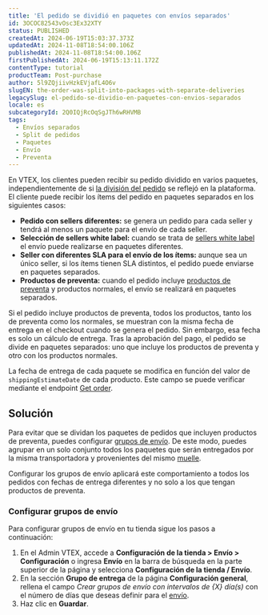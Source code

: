 ```yaml
---
title: 'El pedido se dividió en paquetes con envíos separados'
id: 3OCOC82543vOsc3Ex32XTY
status: PUBLISHED
createdAt: 2024-06-19T15:03:37.373Z
updatedAt: 2024-11-08T18:54:00.106Z
publishedAt: 2024-11-08T18:54:00.106Z
firstPublishedAt: 2024-06-19T15:13:11.172Z
contentType: tutorial
productTeam: Post-purchase
author: 5l9ZQjiivHzkEVjafL4O6v
slugEN: the-order-was-split-into-packages-with-separate-deliveries
legacySlug: el-pedido-se-dividio-en-paquetes-con-envios-separados
locale: es
subcategoryId: 2Q0IQjRcOqSgJTh6wRHVMB
tags:
  - Envíos separados
  - Split de pedidos
  - Paquetes
  - Envío
  - Preventa
---
```


En VTEX, los clientes pueden recibir su pedido dividido en varios paquetes, independientemente de si [la división del pedido](https://help.vtex.com/es/tutorial/divisao-de-pedidos-e-divisao-de-entregas--jQvzA6QgSd51e2p6bthoV) se reflejó en la plataforma. El cliente puede recibir los ítems del pedido en paquetes separados en los siguientes casos:

* **Pedido con sellers diferentes:** se genera un pedido para cada seller y tendrá al menos un paquete para el envío de cada seller.
* **Selección de sellers white label:** cuando se trata de [sellers white label](https://help.vtex.com/es/tutorial/selecao-de-sellers-white-label--3MemNQ4pKkWCpMdzI27AHa) el envío puede realizarse en paquetes diferentes.
* **Seller con diferentes SLA para el envío de los ítems:** aunque sea un único seller, si los ítems tienen SLA distintos, el pedido puede enviarse en paquetes separados.
* **Productos de preventa:** cuando el pedido incluye [productos de preventa](https://help.vtex.com/es/tutorial/cadastrar-um-produto-para-pre-venda--4o6cUJ4gIg0MQWW8WfN34K) y productos normales, el envío se realizará en paquetes separados.

Si el pedido incluye productos de preventa, todos los productos, tanto los de preventa como los normales, se muestran con la misma fecha de entrega en el checkout cuando se genera el pedido. Sin embargo, esa fecha es solo un cálculo de entrega. Tras la aprobación del pago, el pedido se divide en paquetes separados: uno que incluye los productos de preventa y otro con los productos normales.

La fecha de entrega de cada paquete se modifica en función del valor de `shippingEstimateDate` de cada producto. Este campo se puede verificar mediante el endpoint [Get order](https://developers.vtex.com/docs/api-reference/orders-api#get-/api/oms/pvt/orders/-orderId-).

## Solución

Para evitar que se dividan los paquetes de pedidos que incluyen productos de preventa, puedes configurar [grupos de envío](https://help.vtex.com/es/tutorial/como-funciona-a-remessa). De este modo, puedes agrupar en un solo conjunto todos los paquetes que serán entregados por la misma transportadora y provenientes del mismo [muelle](https://help.vtex.com/es/tutorial/doca--5DY8xHEjOLYDVL41Urd5qj).

<div class="alert alert-danger">
Configurar los grupos de envío aplicará este comportamiento a todos los pedidos con fechas de entrega diferentes y no solo a los que tengan productos de preventa.
</div>

### Configurar grupos de envío

Para configurar grupos de envío en tu tienda sigue los pasos a continuación:

1. En el Admin VTEX, accede a **Configuración de la tienda > Envío > Configuración** o ingresa **Envío** en la barra de búsqueda en la parte superior de la página y selecciona **Configuración de la tienda / Envío**.
2. En la sección **Grupo de entrega** de la página **Configuración general**, rellena el campo _Crear grupos de envío con intervalos de {X} día(s)_ con el número de días que deseas definir para el [envío](https://help.vtex.com/es/tutorial/como-funciona-a-remessa).
3. Haz clic en **Guardar**.

